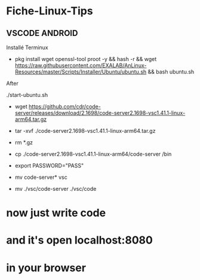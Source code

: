 # Fiche-Linux-Tips

## VSCODE ANDROID 


Installé Terminux

- pkg install wget openssl-tool proot -y && hash -r && wget https://raw.githubusercontent.com/EXALAB/AnLinux-Resources/master/Scripts/Installer/Ubuntu/ubuntu.sh && bash ubuntu.sh

After

./start-ubuntu.sh

- wget https://github.com/cdr/code-server/releases/download/2.1698/code-server2.1698-vsc1.41.1-linux-arm64.tar.gz

- tar -xvf ./code-server2.1698-vsc1.41.1-linux-arm64.tar.gz

- rm *.gz

- cp ./code-server2.1698-vsc1.41.1-linux-arm64/code-server /bin

- export PASSWORD="PASS"

- mv code-server* vsc

- mv ./vsc/code-server ./vsc/code


# now just write code
# and it's open localhost:8080
# in your browser

